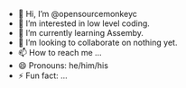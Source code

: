 - 👋 Hi, I’m @opensourcemonkeyc
- 👀 I’m interested in low level coding. 
- 🌱 I’m currently learning Assemby.
- 💞️ I’m looking to collaborate on nothing yet. 
- 📫 How to reach me ...
- 😄 Pronouns: he/him/his
- ⚡ Fun fact: ...

<!---
opensourcemonkeyc/opensourcemonkeyc is a ✨ special ✨ repository because its `README.md` (this file) appears on your GitHub profile.
You can click the Preview link to take a look at your changes.
--->
